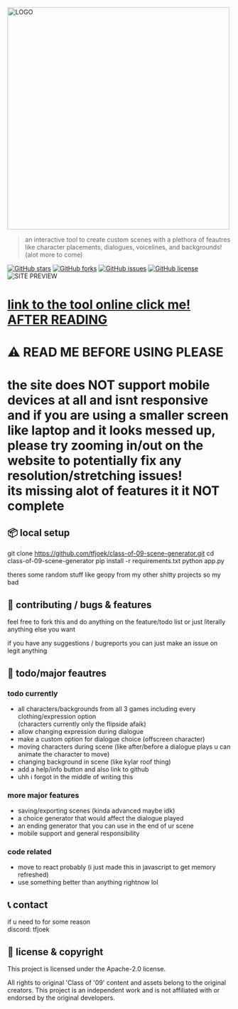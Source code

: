<img src="https://i.ibb.co/wdDRbPm/imffffage-psd.png" alt="LOGO" width="500" height="500">


> an interactive tool to create custom scenes with a plethora of feautres like character placements, dialogues, voicelines, and backgrounds! (alot more to come)

[![GitHub stars](https://img.shields.io/github/stars/tfjoek/class-of-09-scene-generator?style=for-the-badge)](https://github.com/tfjoek/class-of-09-scene-generator/stargazers)
[![GitHub forks](https://img.shields.io/github/forks/tfjoek/class-of-09-scene-generator?style=for-the-badge)](https://github.com/tfjoek/class-of-09-scene-generator/network/members)
[![GitHub issues](https://img.shields.io/github/issues/tfjoek/class-of-09-scene-generator?style=for-the-badge)](https://github.com/tfjoek/class-of-09-scene-generator/issues)
[![GitHub license](https://img.shields.io/github/license/tfjoek/class-of-09-scene-generator?style=for-the-badge)](https://github.com/tfjoek/class-of-09-scene-generator/blob/main/LICENSE)
<br>
![SITE PREVIEW](https://i.ibb.co/FnFLG15/image.png)



# [link to the tool online click me! AFTER READING](https://givememoneyplease.xyz)
# ⚠️ READ ME BEFORE USING PLEASE
# the site does NOT support mobile devices at all and isnt responsive  <br>and if you are using a smaller screen like laptop and it looks messed up, <br>please try zooming in/out  on  the website to potentially fix any resolution/stretching issues!<br>its missing alot of features it it NOT complete<br>



## 📦 local setup 



   

git clone https://github.com/tfjoek/class-of-09-scene-generator.git
   cd class-of-09-scene-generator
   pip install -r requirements.txt
   python app.py


theres some random stuff like geopy from my other shitty projects so my bad


## 💬 contributing / bugs & features

feel free to fork this and do anything on the feature/todo list or just literally anything else you want 

if you have any suggestions / bugreports you can just make an issue on legit anything 

## 🔧 todo/major feautres


### todo currently
- all characters/backgrounds from all 3 games including every clothing/expression option<br> (characters currently only the flipside afaik)
- allow changing expression during dialogue 
- make a custom option for dialogue choice (offscreen character)
- moving characters during scene (like after/before a dialogue plays u can animate the character to move)
- changing background in scene (like kylar roof thing)
- add a help/info button and also link to github 
- uhh i forgot in the middle of writing this 
  

  
### more major features 
- saving/exporting scenes (kinda advanced maybe idk)
- a choice generator that would affect the dialogue played
- an ending generator that you can use in the end of ur scene
- mobile support and general responsibility


### code related
- move to react probably (i just made this in javascript to get memory refreshed)
- use something better than anything rightnow lol


## 📞 contact 
if u need to for some reason <br>
discord: tfjoek


## 📜 license & copyright 


This project is licensed under the Apache-2.0 license. 

All rights to original 'Class of '09' content and assets belong to the original creators. This project is an independent work and is not affiliated with or endorsed by the original developers.
